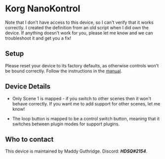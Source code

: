 
# Korg NanoKontrol

Note that I don't have access to this device, so I can't verify that it works
correctly. I created the definition from an old script when I did own the
device. If anything doesn't work for you, please let me know and we can
troubleshoot it and get you a fix!

## Setup

Please reset your device to its factory defaults, as otherwise controls won't
be bound correctly. Follow the instructions in the
[manual](https://www.korg.com/us/support/download/manual/1/252/3079/).

## Device Details

* Only Scene 1 is mapped - if you switch to other scenes then it won't behave
  correctly. If you want me to add support for other scenes, let me know!

* The loop button is mapped to be a control switch button, meaning that it
  switches between plugin modes for support plugins.

## Who to contact
This device is maintained by Maddy Guthridge. Discord: ***HDSQ#2154***.
